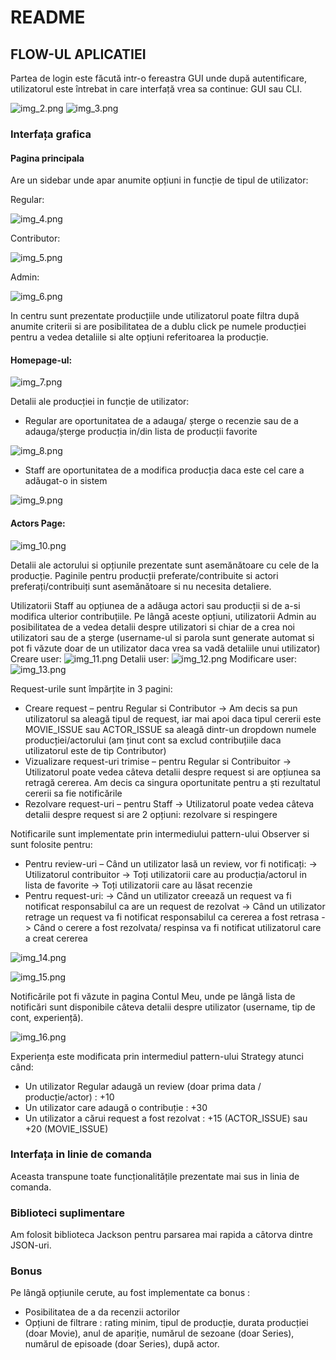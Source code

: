 # README

## FLOW-UL APLICATIEI

Partea de login este făcută intr-o fereastra GUI unde după autentificare, utilizatorul este întrebat in care interfață vrea sa continue: GUI sau CLI.

![img_2.png](img_2.png)
![img_3.png](img_3.png)

### Interfața grafica
#### Pagina principala 

Are un sidebar unde apar anumite opțiuni in funcție de tipul de utilizator:

Regular:

![img_4.png](img_4.png)

Contributor:

![img_5.png](img_5.png)

Admin:

![img_6.png](img_6.png)

In centru sunt prezentate producțiile unde utilizatorul poate filtra după anumite criterii si are posibilitatea de a dublu click pe numele producției pentru a vedea detaliile si alte opțiuni referitoarea la producție.
#### Homepage-ul:

![img_7.png](img_7.png)

Detalii ale producției in funcție de utilizator:
-	Regular are oportunitatea de a adauga/ șterge o recenzie sau de a adauga/șterge producția in/din lista de producții favorite

![img_8.png](img_8.png)

- Staff are oportunitatea de a modifica producția daca este cel care a adăugat-o in sistem 

![img_9.png](img_9.png)

#### Actors Page:

![img_10.png](img_10.png)

Detalii ale actorului si opțiunile prezentate sunt asemănătoare cu cele de la producție.
Paginile pentru producții preferate/contribuite si actori preferați/contribuiți sunt asemănătoare si nu necesita detaliere.

Utilizatorii Staff au opțiunea de a adăuga actori sau producții si de a-si modifica ulterior contribuțiile. Pe lângă aceste opțiuni, utilizatorii Admin au posibilitatea de a vedea detalii despre utilizatori si chiar de a crea noi utilizatori sau de a șterge (username-ul si parola sunt generate automat si pot fi văzute doar de un utilizator daca vrea sa vadă detaliile unui utilizator)
Creare user:
    ![img_11.png](img_11.png)
Detalii user:
    ![img_12.png](img_12.png)
Modificare user:
    ![img_13.png](img_13.png)

Request-urile sunt împărțite in 3 pagini:
-	Creare request – pentru Regular si Contributor 
  -> Am decis sa pun utilizatorul sa aleagă tipul de request, iar mai apoi daca tipul cererii este MOVIE_ISSUE sau ACTOR_ISSUE sa aleagă dintr-un dropdown numele producției/actorului (am ținut cont sa exclud contribuțiile daca utilizatorul este de tip Contributor)
-	Vizualizare request-uri trimise – pentru Regular si Contribuitor 
  -> Utilizatorul poate vedea câteva detalii despre request si are opțiunea sa retragă cererea. Am decis ca singura oportunitate pentru a ști rezultatul cererii sa fie notificările
-	Rezolvare request-uri – pentru Staff 
  -> Utilizatorul poate vedea câteva detalii despre request si are 2 opțiuni: rezolvare si respingere
  
Notificarile sunt implementate prin intermediului pattern-ului Observer si sunt folosite pentru:
-	Pentru review-uri – Când un utilizator lasă un review, vor fi notificați:
  -> Utilizatorul contribuitor 
  -> Toți utilizatorii care au producția/actorul in lista de favorite 
  -> Toți utilizatorii care au lăsat recenzie
-	Pentru request-uri:
  -> Când un utilizator creează un request va fi notificat responsabilul ca are un request de rezolvat 
  -> Când un utilizator retrage un request va fi notificat responsabilul ca cererea a fost retrasa 
  -> Când o cerere a fost rezolvata/ respinsa va fi notificat utilizatorul care a creat cererea

![img_14.png](img_14.png)

![img_15.png](img_15.png)

Notificările pot fi văzute in pagina Contul Meu, unde pe lângă lista de notificări sunt disponibile câteva detalii despre utilizator (username, tip de cont, experiență).

![img_16.png](img_16.png)

Experiența este modificata prin intermediul pattern-ului Strategy atunci când:
-	Un utilizator Regular adaugă un review (doar prima data / producție/actor) : +10
-	Un utilizator care adaugă o contribuție : +30
-	Un utilizator a cărui request a fost rezolvat : +15 (ACTOR_ISSUE) sau +20 (MOVIE_ISSUE)

### Interfața in linie de comanda
Aceasta transpune toate funcționalitățile prezentate mai sus in linia de comanda.
### Biblioteci suplimentare
Am folosit biblioteca Jackson pentru parsarea mai rapida a câtorva dintre JSON-uri.
### Bonus
Pe lângă opțiunile cerute, au fost implementate ca bonus :
- Posibilitatea de a da recenzii actorilor 
- Opțiuni de filtrare : rating minim, tipul de producție, durata producției (doar Movie), anul de apariție, numărul de sezoane (doar Series), numărul de episoade (doar Series), după actor.
